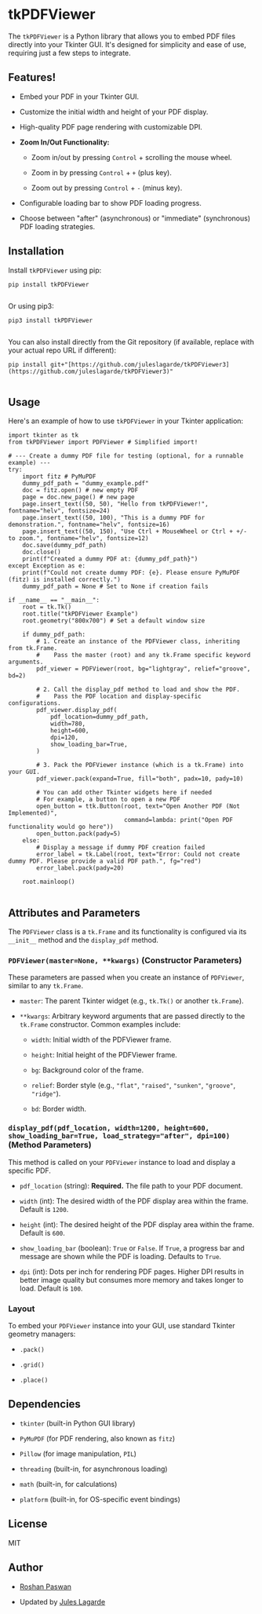 # tkPDFViewer

The `tkPDFViewer` is a Python library that allows you to embed PDF files directly into your Tkinter GUI. It's designed for simplicity and ease of use, requiring just a few steps to integrate.

## Features!

* Embed your PDF in your Tkinter GUI.

* Customize the initial width and height of your PDF display.

* High-quality PDF page rendering with customizable DPI.

* **Zoom In/Out Functionality:**

  * Zoom in/out by pressing `Control` + scrolling the mouse wheel.

  * Zoom in by pressing `Control` + `+` (plus key).

  * Zoom out by pressing `Control` + `-` (minus key).

* Configurable loading bar to show PDF loading progress.

* Choose between "after" (asynchronous) or "immediate" (synchronous) PDF loading strategies.

## Installation

Install `tkPDFViewer` using pip:

```
pip install tkPDFViewer


```

Or using pip3:

```
pip3 install tkPDFViewer


```

You can also install directly from the Git repository (if available, replace with your actual repo URL if different):

```
pip install git+"[https://github.com/juleslagarde/tkPDFViewer3](https://github.com/juleslagarde/tkPDFViewer3)"


```

## Usage

Here's an example of how to use `tkPDFViewer` in your Tkinter application:

```
import tkinter as tk
from tkPDFViewer import PDFViewer # Simplified import!

# --- Create a dummy PDF file for testing (optional, for a runnable example) ---
try:
    import fitz # PyMuPDF
    dummy_pdf_path = "dummy_example.pdf"
    doc = fitz.open() # new empty PDF
    page = doc.new_page() # new page
    page.insert_text((50, 50), "Hello from tkPDFViewer!", fontname="helv", fontsize=24)
    page.insert_text((50, 100), "This is a dummy PDF for demonstration.", fontname="helv", fontsize=16)
    page.insert_text((50, 150), "Use Ctrl + MouseWheel or Ctrl + +/- to zoom.", fontname="helv", fontsize=12)
    doc.save(dummy_pdf_path)
    doc.close()
    print(f"Created a dummy PDF at: {dummy_pdf_path}")
except Exception as e:
    print(f"Could not create dummy PDF: {e}. Please ensure PyMuPDF (fitz) is installed correctly.")
    dummy_pdf_path = None # Set to None if creation fails

if __name__ == "__main__":
    root = tk.Tk()
    root.title("tkPDFViewer Example")
    root.geometry("800x700") # Set a default window size

    if dummy_pdf_path:
        # 1. Create an instance of the PDFViewer class, inheriting from tk.Frame.
        #    Pass the master (root) and any tk.Frame specific keyword arguments.
        pdf_viewer = PDFViewer(root, bg="lightgray", relief="groove", bd=2)

        # 2. Call the display_pdf method to load and show the PDF.
        #    Pass the PDF location and display-specific configurations.
        pdf_viewer.display_pdf(
            pdf_location=dummy_pdf_path,
            width=780,
            height=600,
            dpi=120,
            show_loading_bar=True,
        )

        # 3. Pack the PDFViewer instance (which is a tk.Frame) into your GUI.
        pdf_viewer.pack(expand=True, fill="both", padx=10, pady=10)

        # You can add other Tkinter widgets here if needed
        # For example, a button to open a new PDF
        open_button = ttk.Button(root, text="Open Another PDF (Not Implemented)",
                                 command=lambda: print("Open PDF functionality would go here"))
        open_button.pack(pady=5)
    else:
        # Display a message if dummy PDF creation failed
        error_label = tk.Label(root, text="Error: Could not create dummy PDF. Please provide a valid PDF path.", fg="red")
        error_label.pack(pady=20)

    root.mainloop()


```

## Attributes and Parameters

The `PDFViewer` class is a `tk.Frame` and its functionality is configured via its `__init__` method and the `display_pdf` method.

### `PDFViewer(master=None, **kwargs)` (Constructor Parameters)

These parameters are passed when you create an instance of `PDFViewer`, similar to any `tk.Frame`.

* `master`: The parent Tkinter widget (e.g., `tk.Tk()` or another `tk.Frame`).

* `**kwargs`: Arbitrary keyword arguments that are passed directly to the `tk.Frame` constructor. Common examples include:

  * `width`: Initial width of the PDFViewer frame.

  * `height`: Initial height of the PDFViewer frame.

  * `bg`: Background color of the frame.

  * `relief`: Border style (e.g., `"flat"`, `"raised"`, `"sunken"`, `"groove"`, `"ridge"`).

  * `bd`: Border width.

### `display_pdf(pdf_location, width=1200, height=600, show_loading_bar=True, load_strategy="after", dpi=100)` (Method Parameters)

This method is called on your `PDFViewer` instance to load and display a specific PDF.

* `pdf_location` (string): **Required.** The file path to your PDF document.

* `width` (int): The desired width of the PDF display area within the frame. Default is `1200`.

* `height` (int): The desired height of the PDF display area within the frame. Default is `600`.

* `show_loading_bar` (boolean): `True` or `False`. If `True`, a progress bar and message are shown while the PDF is loading. Defaults to `True`.

* `dpi` (int): Dots per inch for rendering PDF pages. Higher DPI results in better image quality but consumes more memory and takes longer to load. Default is `100`.

### Layout

To embed your `PDFViewer` instance into your GUI, use standard Tkinter geometry managers:

* `.pack()`

* `.grid()`

* `.place()`

## Dependencies

* `tkinter` (built-in Python GUI library)

* `PyMuPDF` (for PDF rendering, also known as `fitz`)

* `Pillow` (for image manipulation, `PIL`)

* `threading` (built-in, for asynchronous loading)

* `math` (built-in, for calculations)

* `platform` (built-in, for OS-specific event bindings)

## License

MIT

## Author

* [Roshan Paswan](https://github.com/Roshanpaswan/)

* Updated by [Jules Lagarde](https://www.google.com/search?q=https://github.com/juleslagarde)
